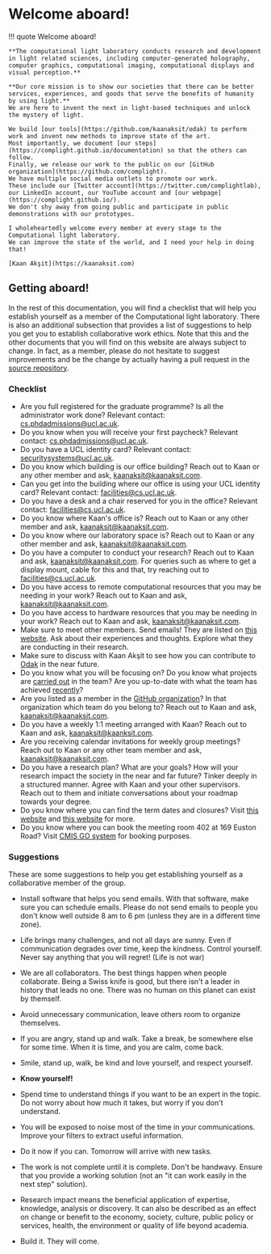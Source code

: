 # Welcome aboard!
!!! quote
	Welcome aboard!

	**The computational light laboratory conducts research and development in light related sciences, including computer-generated holography, computer graphics, computational imaging, computational displays and visual perception.**

	**Our core mission is to show our societies that there can be better services, experiences, and goods that serve the benefits of humanity by using light.**
	We are here to invent the next in light-based techniques and unlock the mystery of light.

	We build [our tools](https://github.com/kaanaksit/odak) to perform work and invent new methods to improve state of the art. 
	Most importantly, we document [our steps](https://complight.github.io/documentation) so that the others can follow.
	Finally, we release our work to the public on our [GitHub organization](https://github.com/complight). 
	We have multiple social media outlets to promote our work. 
	These include our [Twitter account](https://twitter.com/complightlab), our LinkedIn account, our YouTube account and [our webpage](https://complight.github.io/). 
	We don't shy away from going public and participate in public demonstrations with our prototypes.

	I wholeheartedly welcome every member at every stage to the Computational light laboratory.
	We can improve the state of the world, and I need your help in doing that!

	[Kaan Akşit](https://kaanaksit.com)

## Getting aboard!
In the rest of this documentation, you will find a checklist that will help you establish yourself as a member of the Computational light laboratory.
There is also an additional subsection that provides a list of suggestions to help you get you to establish collaborative work ethics.
Note that this and the other documents that you will find on this website are always subject to change.
In fact, as a member, please do not hesitate to suggest improvements and be the change by actually having a pull request in the [source repository](https://github.com/complight/complight.github.io).

### Checklist

- Are you full registered for the graduate programme? Is all the administrator work done? Relevant contact: [cs.phdadmissions@ucl.ac.uk](mailto:cs.phdadmissions@ucl.ac.uk).
- Do you know when you will receive your first paycheck? Relevant contact: [cs.phdadmissions@ucl.ac.uk](mailto:cs.phdadmissions@ucl.ac.uk).
- Do you have a UCL identity card? Relevant contact: [securitysystems@ucl.ac.uk](mailto:securitysystems@ucl.ac.uk).
- Do you know which building is our office building? Reach out to Kaan or any other member and ask, [kaanaksit@kaanaksit.com](mailto:kaanaksit@kaanaksit.com).
- Can you get into the building where our office is using your UCL identity card? Relevant contact: [facilities@cs.ucl.ac.uk](mailto:facilities@cs.ucl.ac.uk).
- Do you have a desk and a chair reserved for you in the office? Relevant contact: [facilities@cs.ucl.ac.uk](mailto:facilities@cs.ucl.ac.uk).
- Do you know where Kaan's office is? Reach out to Kaan or any other member and ask, [kaanaksit@kaanaksit.com](mailto:kaanaksit@kaanaksit.com).
- Do you know where our laboratory space is? Reach out to Kaan or any other member and ask, [kaanaksit@kaanaksit.com](mailto:kaanaksit@kaanaksit.com).
- Do you have a computer to conduct your research? Reach out to Kaan and ask, [kaanaksit@kaanaksit.com](mailto:kaanaksit@kaanaksit.com). For queries such as where to get a display mount, cable for this and that, try reaching out to [facilities@cs.ucl.ac.uk](mailto:facilities@cs.ucl.ac.uk).
- Do you have access to remote computational resources that you may be needing in your work? Reach out to Kaan and ask, [kaanaksit@kaanaksit.com](mailto:kaanaksit@kaanaksit.com).
- Do you have access to hardware resources that you may be needing in your work? Reach out to Kaan and ask, [kaanaksit@kaanaksit.com](mailto:kaanaksit@kaanaksit.com).
- Make sure to meet other members. Send emails! They are listed on [this website](../people/index.md). Ask about their experiences and thoughts. Explore what they are conducting in their research.
- Make sure to discuss with Kaan Akşit to see how you can contribute to [Odak](https://github.com/kaanaksit/odak) in the near future.
- Do you know what you will be focusing on? Do you know what projects are [carried out](../publications/index.md) in the team? Are you up-to-date with what the team has achieved [recently](../timeline/index.md)?
- Are you listed as a member in the [GitHub organization](https://github.com/complight/)? In that organization which team do you belong to? Reach out to Kaan and ask, [kaanaksit@kaanaksit.com](mailto:kaanaksit@kaanaksit.com).
- Do you have a weekly 1:1 meeting arranged with Kaan? Reach out to Kaan and ask, [kaanaksit@kaanksit.com](mailto:kaanaksit@kaanaksit.com).
- Are you receiving calendar invitations for weekly group meetings? Reach out to Kaan or any other team member and ask, [kaanaksit@kaanaksit.com](mailto:kaanaksit@kaanaksit.com).
- Do you have a research plan? What are your goals? How will your research impact the society in the near and far future? Tinker deeply in a structured manner. Agree with Kaan and your other supervisors. Reach out to them and initiate conversations about your roadmap towards your degree.
- Do you know where you can find the term dates and closures? Visit [this website](https://www.ucl.ac.uk/students/life-ucl/term-dates-and-closures-2021-22) and [this website](https://www.ucl.ac.uk/estates/sites/estates/files/cal_term_times_2021_2022.pdf) for more.
- Do you know where you can book the meeting room 402 at 169 Euston Road? Visit [CMIS GO system](https://roombooking-current.ucl.ac.uk/) for booking purposes.

### Suggestions
These are some suggestions to help you get establishing yourself as a collaborative member of the group.

 - Install software that helps you send emails. With that software, make sure you can schedule emails. Please do not send emails to people you don't know well outside 8 am to 6 pm (unless they are in a different time zone).

- Life brings many challenges, and not all days are sunny. Even if communication degrades over time, keep the kindness. Control yourself. Never say anything that you will regret! (Life is not war)

- We are all collaborators. The best things happen when people collaborate. Being a Swiss knife is good, but there isn't a leader in history that leads no one. There was no human on this planet can exist by themself.

- Avoid unnecessary communication, leave others room to organize themselves.

- If you are angry, stand up and walk. Take a break, be somewhere else for some time. When it is time, and you are calm, come back.

- Smile, stand up, walk, be kind and love yourself, and respect yourself.

- **Know yourself!**

- Spend time to understand things if you want to be an expert in the topic. Do not worry about how much it takes, but worry if you don't understand.

- You will be exposed to noise most of the time in your communications. Improve your filters to extract useful information.

- Do it now if you can. Tomorrow will arrive with new tasks.

- The work is not complete until it is complete. Don't be handwavy. Ensure that you provide a working solution (not an "it can work easily in the next step" solution).

- Research impact means the beneficial application of expertise, knowledge, analysis or discovery. It can also be described as an effect on change or benefit to the economy, society, culture, public policy or services, health, the environment or quality of life beyond academia.

- Build it. They will come.
